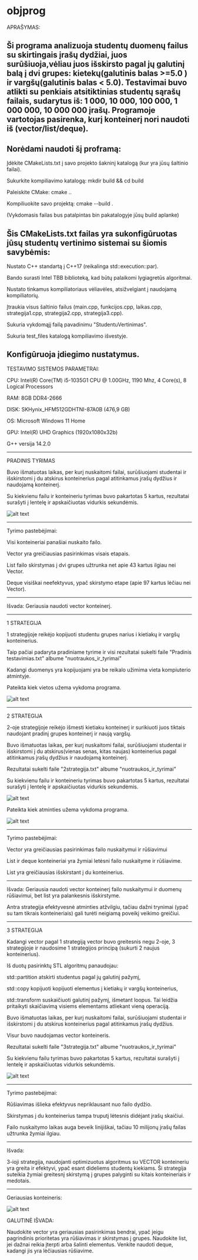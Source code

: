 # objprog

APRAŠYMAS:

Ši programa analizuoja studentų duomenų failus su skirtingais įrašų dydžiai, juos surūšiuoja,vėliau juos išskirsto pagal jų galutinį balą į dvi grupes: kietekų(galutinis balas >=5.0 ) ir vargšų(galutinis balas < 5.0). Testavimai buvo atlikti su  penkiais atsitiktinias studentų sąrašų failais, sudarytus iš: 1 000, 10 000, 100 000, 1 000 000, 10 000 000 įrašų. Programoje vartotojas pasirenka, kurį konteinerį nori naudoti iš (vector/list/deque).
-------------------------------------------------------------------------------------------------------
Norėdami naudoti šį proframą:
---
Įdėkite CMakeLists.txt į savo projekto šakninį katalogą (kur yra jūsų šaltinio failai).

Sukurkite kompiliavimo katalogą: mkdir build && cd build

Paleiskite CMake: cmake ..

Kompiliuokite savo projektą: cmake --build .

(Vykdomasis failas bus patalpintas bin pakatalogyje jūsų build aplanke)

Šis CMakeLists.txt failas yra sukonfigūruotas jūsų studentų vertinimo sistemai su šiomis savybėmis:
---
Nustato C++ standartą į C++17 (reikalinga std::execution::par).

Bando surasti Intel TBB biblioteką, kad būtų palaikomi lygiagretūs algoritmai.

Nustato tinkamus kompiliatoriaus vėliavėles, atsižvelgiant į naudojamą kompiliatorių.

Įtraukia visus šaltinio failus (main.cpp, funkcijos.cpp, laikas.cpp, strategija1.cpp, strategija2.cpp, strategija3.cpp).

Sukuria vykdomąjį failą pavadinimu "StudentuVertinimas".

Sukuria test_files katalogą kompiliavimo išvestyje.

Konfigūruoja įdiegimo nustatymus.
-------------------------------------------------------------------------------------------------------
TESTAVIMO SISTEMOS PARAMETRAI:

CPU: Intel(R) Core(TM) i5-1035G1 CPU @ 1.00GHz, 1190 Mhz, 4 Core(s), 8 Logical Processors

RAM: 8GB DDR4-2666 

DISK: SKHynix_HFM512GDHTNI-87A0B (476,9 GB)

OS: Microsoft Windows 11 Home

GPU: Intel(R) UHD Graphics (1920x1080x32b)

G++ versija 14.2.0

------------------------------------------------------------------------------------------------------
PRADINIS TYRIMAS

Buvo išmatuotas laikas, per kurį nuskaitomi failai, surūšiuojami studentai ir išskirstomi į du atskirus konteinerius pagal atitinkamus įrašų dydžius ir naudojamą konteinerį.

Su kiekvienu failu ir konteineriu tyrimas buvo pakartotas 5 kartus, rezultatai surašyti į lentelę ir apskaičiuotas vidurkis sekundėmis.

![alt text](https://github.com/Vancyy5/objprog/blob/v1.0/nuotraukos_ir_tyrimai/image.png)

--------------------------------------------------------------------------------------------------------------
Tyrimo pastebėjimai: 

Visi konteineriai panašiai nuskaito failo.

Vector yra greičiausias pasirinkimas visais etapais.

List failo skirstymas į dvi grupes užtrunka net apie 43 kartus ilgiau nei Vector.

Deque visiškai neefektyvus, ypač skirstymo etape (apie 97 kartus lėčiau nei Vector).

-------------------------------------------------------------------------------------------------------------
Išvada:
Geriausia naudoti vector konteinerį.
 
----------------------------------------------------------------------------------------------------------- 

1 STRATEGIJA

1 strategijoje reikėjo kopijuoti studentu grupes narius i kietiakų ir vargšų konteinerius.

Taip pačiai padaryta pradiniame tyrime ir visi rezultatai sukelti faile "Pradinis testavimias.txt" albume "nuotraukos_ir_tyrimai"

Kadangi duomenys yra kopijuojami yra be reikalo užimima vieta kompiuterio atmintyje. 

Pateikta kiek vietos užema vykdoma programa.

![alt text](https://github.com/Vancyy5/objprog/blob/v1.0/nuotraukos_ir_tyrimai/Screenshot%202025-03-21%20155630.png)


------------------------------------------------------------------------------------------------------------
2 STRATEGIJA

2-oje strategijoje reikėjo išmesti kietiaku konteinerį ir surikiuoti juos tiktais naudojant pradinį grupes konteinerį ir naują vargšų.

Buvo išmatuotas laikas, per kurį nuskaitomi failai, surūšiuojami studentai ir išskirstomi į du atskirus(vienas senas, kitas naujas) konteinerius pagal atitinkamus įrašų dydžius ir naudojamą konteinerį.

Rezultatai sukelti faile "2strategija.txt" albume "nuotraukos_ir_tyrimai"

Su kiekvienu failu ir konteineriu tyrimas buvo pakartotas 5 kartus, rezultatai surašyti į lentelę ir apskaičiuotas vidurkis sekundėmis.

![alt text](https://github.com/Vancyy5/objprog/blob/v1.0/nuotraukos_ir_tyrimai/image2.png)

Pateikta kiek atminties užema vykdoma programa.

![alt text](https://github.com/Vancyy5/objprog/blob/v1.0/nuotraukos_ir_tyrimai/Screenshot%202025-03-21%20162909.png)

--------------------------------------------------------------------------------------------------------------
Tyrimo pastebėjimai: 

Vector yra greičiausias pasirinkimas failo nuskaitymui ir rūšiavimui

List ir deque konteineriai yra žymiai letėsni failo nuskaityme ir rūšiavime.

List yra greičiausias išskirstant į du konteinerius.

-------------------------------------------------------------------------------------------------------------
Išvada:
Geriausia naudoti vector konteinerį failo nuskaitymui ir duomenų rūšiavimui, bet list yra palankesnis išskirstyme.

Antra strategija efektyvesnė atminties atžvilgiu, tačiau dažni trynimai (ypač su tam tikrais konteineriais) gali turėti neigiamą poveikį veikimo greičiui.

--------------------------------------------------------------------------------------------------------------
 3 STRATEGIJA

 Kadangi vector pagal 1 strategiją vector buvo greitesnis negu 2-oje,  3 strategijoje ir naudosime 1 strategijos principą (sukurti 2 naujus konteinerius).

 Iš duotų pasirinktų STL algoritmų panaudojau:
 
  std::partition atskirti studentus pagal jų galutinį pažymį,
  
  std::copy kopijuoti kopijuoti elementus į kietiakų ir vargšų konteinerius,

  std::transform suskaičiuoti galutinį pažymį, išmetant loopus. Tai leidžia pritaikyti skaičiavimą visiems elementams atliekant vieną operaciją.


Buvo išmatuotas laikas, per kurį nuskaitomi failai, surūšiuojami studentai ir išskirstomi į du atskirus konteinerius pagal atitinkamus įrašų dydžius.

Visur buvo naudojamas vector konteineris.

Rezultatai sukelti faile "3strategija.txt" albume "nuotraukos_ir_tyrimai"

Su kiekvienu failu tyrimas buvo pakartotas 5 kartus, rezultatai surašyti į lentelę ir apskaičiuotas vidurkis sekundėmis.

![alt text](https://github.com/Vancyy5/objprog/blob/v1.0/nuotraukos_ir_tyrimai/Screenshot%202025-03-21%20191536.png)

---------------------------------------------------------------------------
Tyrimo pastebėjimai:

Rūšiavimas išlieka efektyvus nepriklausant nuo failo dydžio.

Skirstymas į du konteinerius tampa truputį lėtesnis didėjant įrašų skaičiui.

Failo nuskaitymo laikas auga beveik linijiškai, tačiau 10 milijonų įrašų failas užtrunka žymiai ilgiau.

----------------------------------------------------------------------------
Išvada:

3-ioji strategija, naudojanti optimizuotus algoritmus su VECTOR konteineriu yra greita ir efektyvi, ypač esant dideliems studentų kiekiams. Ši strategija suteikia žymiai greitesnį skirstymą į grupes palyginti su kitais konteineriais ir medotais.

----------------------------------------------------------------------------
Geriausias konteineris:

![alt text](https://github.com/Vancyy5/objprog/blob/v1.0/nuotraukos_ir_tyrimai/Screenshot%202025-03-21%20200201.png)

GALUTINĖ IŠVADA:

Naudokite vector yra geriausias pasirinkimas bendrai, ypač jeigu pagrindinis prioritetas yra rūšiavimas ir skirstymas į grupes.
Naudokite list, jei dažnai reikia įterpti arba šalinti elementus.
Venkite naudoti deque, kadangi jis yra lėčiausias rūšiavime.

